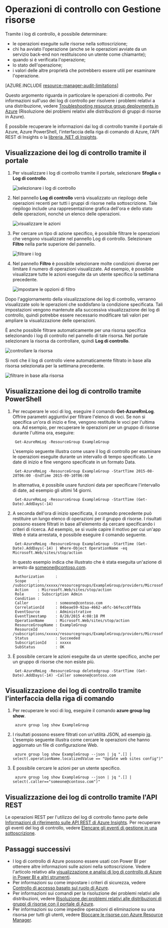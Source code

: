<properties
	pageTitle="Operazioni di controllo con Gestione risorse | Microsoft Azure"
	description="Usare il log di controllo in Gestione risorse per esaminare le azioni degli utenti e gli errori. Mostra il portale di Azure, PowerShell, l'interfaccia della riga di comando di Azure e REST."
	services="azure-resource-manager"
	documentationCenter=""
	authors="tfitzmac"
	manager="timlt"
	editor="tysonn"/>

<tags
	ms.service="azure-resource-manager"
	ms.workload="multiple"
	ms.tgt_pltfrm="na"
	ms.devlang="na"
	ms.topic="article"
	ms.date="03/21/2016"
	ms.author="tomfitz"/>

# Operazioni di controllo con Gestione risorse

Tramite i log di controllo, è possibile determinare:

- le operazioni eseguite sulle risorse nella sottoscrizione;
- chi ha avviato l'operazione (anche se le operazioni avviate da un servizio back-end non restituiscono un utente come chiamante);
- quando si è verificata l'operazione;
- lo stato dell'operazione;
- i valori delle altre proprietà che potrebbero essere utili per esaminare l'operazione.

[AZURE.INCLUDE [resource-manager-audit-limitations](../includes/resource-manager-audit-limitations.md)]

Questo argomento riguarda in particolare le operazioni di controllo. Per informazioni sull'uso dei log di controllo per risolvere i problemi relativi a una distribuzione, vedere [Troubleshooting resource group deployments in Azure](resource-manager-troubleshoot-deployments-portal.md) (Risoluzione dei problemi relativi alle distribuzioni di gruppi di risorse in Azure).

È possibile recuperare le informazioni dai log di controllo tramite il portale di Azure, Azure PowerShell, l'interfaccia della riga di comando di Azure, l'API REST di Insights o la [libreria .NET di Insights](https://www.nuget.org/packages/Microsoft.Azure.Insights/).

## Visualizzazione dei log di controllo tramite il portale

1. Per visualizzare i log di controllo tramite il portale, selezionare **Sfoglia** e **Log di controllo**.

    ![selezionare i log di controllo](./media/resource-group-audit/select-audit-logs.png)

2. Nel pannello **Log di controllo** verrà visualizzato un riepilogo delle operazioni recenti per tutti i gruppi di risorse nella sottoscrizione. Tale riepilogo include una rappresentazione grafica dell'ora e dello stato delle operazioni, nonché un elenco delle operazioni.

    ![visualizzare le azioni](./media/resource-group-audit/audit-summary.png)

3. Per cercare un tipo di azione specifico, è possibile filtrare le operazioni che vengono visualizzate nel pannello Log di controllo. Selezionare **Filtro** nella parte superiore del pannello.

    ![filtrare i log](./media/resource-group-audit/filter-logs.png)

4. Nel pannello **Filtro** è possibile selezionare molte condizioni diverse per limitare il numero di operazioni visualizzate. Ad esempio, è possibile visualizzare tutte le azioni eseguite da un utente specifico la settimana precedente.

    ![impostare le opzioni di filtro](./media/resource-group-audit/set-filter.png)

Dopo l'aggiornamento della visualizzazione dei log di controllo, verranno visualizzate solo le operazioni che soddisfano la condizione specificata. Tali impostazioni vengono mantenute alla successiva visualizzazione dei log di controllo, quindi potrebbe essere necessario modificare tali valori per ampliare la visualizzazione delle operazioni.

È anche possibile filtrare automaticamente per una risorsa specifica selezionando i log di controllo nel pannello di tale risorsa. Nel portale selezionare la risorsa da controllare, quindi **Log di controllo**.

![controllare la risorsa](./media/resource-group-audit/audit-by-resource.png)

Si noti che il log di controllo viene automaticamente filtrato in base alla risorsa selezionata per la settimana precedente.

![filtrare in base alla risorsa](./media/resource-group-audit/filtered-by-resource.png)

## Visualizzazione dei log di controllo tramite PowerShell

1. Per recuperare le voci di log, eseguire il comando **Get-AzureRmLog**. Offrire parametri aggiuntivi per filtrare l'elenco di voci. Se non si specifica un'ora di inizio e fine, vengono restituite le voci per l'ultima ora. Ad esempio, per recuperare le operazioni per un gruppo di risorse durante l'ultima ora, eseguire:

        Get-AzureRmLog -ResourceGroup ExampleGroup

    L'esempio seguente illustra come usare il log di controllo per esaminare le operazioni eseguite durante un intervallo di tempo specificato. Le date di inizio e fine vengono specificate in un formato Data.

        Get-AzureRmLog -ResourceGroup ExampleGroup -StartTime 2015-08-28T06:00 -EndTime 2015-09-10T06:00

    In alternativa, è possibile usare funzioni data per specificare l'intervallo di date, ad esempio gli ultimi 14 giorni.

        Get-AzureRmLog -ResourceGroup ExampleGroup -StartTime (Get-Date).AddDays(-14)

2. A seconda dell'ora di inizio specificata, il comando precedente può restituire un lungo elenco di operazioni per il gruppo di risorse. I risultati possono essere filtrati in base all'elemento da cercare specificando i criteri di ricerca. Ad esempio, se si vuole capire il motivo per cui un'app Web è stata arrestata, è possibile eseguire il comando seguente.

        Get-AzureRmLog -ResourceGroup ExampleGroup -StartTime (Get-Date).AddDays(-14) | Where-Object OperationName -eq Microsoft.Web/sites/stop/action
        
    In questo esempio indica che illustrato che è stata eseguita un'azione di arresto da someone@contoso.com.
        
        Authorization     :
        Scope     : /subscriptions/xxxxx/resourcegroups/ExampleGroup/providers/Microsoft.Web/sites/ExampleSite
        Action    : Microsoft.Web/sites/stop/action
        Role      : Subscription Admin
        Condition :
        Caller            : someone@contoso.com
        CorrelationId     : 84beae59-92aa-4662-a6fc-b6fecc0ff8da
        EventSource       : Administrative
        EventTimestamp    : 8/28/2015 4:08:18 PM
        OperationName     : Microsoft.Web/sites/stop/action
        ResourceGroupName : ExampleGroup
        ResourceId        : /subscriptions/xxxxx/resourcegroups/ExampleGroup/providers/Microsoft.Web/sites/ExampleSite
        Status            : Succeeded
        SubscriptionId    : xxxxx
        SubStatus         : OK

3. È possibile cercare le azioni eseguite da un utente specifico, anche per un gruppo di risorse che non esiste più.

        Get-AzureRmLog -ResourceGroup deletedgroup -StartTime (Get-Date).AddDays(-14) -Caller someone@contoso.com

## Visualizzazione dei log di controllo tramite l'interfaccia della riga di comando

1. Per recuperare le voci di log, eseguire il comando **azure group log show**.

        azure group log show ExampleGroup

2. I risultati possono essere filtrati con un'utilità JSON, ad esempio [jq](http://stedolan.github.io/jq/download/). L'esempio seguente illustra come cercare le operazioni che hanno aggiornato un file di configurazione Web.

        azure group log show ExampleGroup --json | jq ".[] | select(.operationName.localizedValue == "Update web sites config")"

3. È possibile cercare le azioni per un utente specifico.

        azure group log show ExampleGroup --json | jq ".[] | select(.caller=="someone@contoso.com")"

## Visualizzazione dei log di controllo tramite l'API REST

Le operazioni REST per l'utilizzo del log di controllo fanno parte delle [Informazioni di riferimento sulle API REST di Azure Insights](https://msdn.microsoft.com/library/azure/dn931943.aspx). Per recuperare gli eventi del log di controllo, vedere [Elencare gli eventi di gestione in una sottoscrizione](https://msdn.microsoft.com/library/azure/dn931934.aspx).

## Passaggi successivi

- I log di controllo di Azure possono essere usati con Power BI per ottenere altre informazioni sulle azioni nella sottoscrizione. Vedere l'articolo relativo alla [visualizzazione e analisi di log di controllo di Azure in Power BI e altri strumenti](https://azure.microsoft.com/blog/analyze-azure-audit-logs-in-powerbi-more/).
- Per informazioni su come impostare i criteri di sicurezza, vedere [Controllo di accesso basato sul ruolo di Azure](./active-directory/role-based-access-control-configure.md).
- Per informazioni sui comandi per la risoluzione dei problemi relativi alle distribuzioni, vedere [Risoluzione dei problemi relativi alle distribuzioni di gruppi di risorse con il portale di Azure](resource-manager-troubleshoot-deployments-portal.md).
- Per informazioni su come impedire operazioni di eliminazione su una risorsa per tutti gli utenti, vedere [Bloccare le risorse con Azure Resource Manager](resource-group-lock-resources.md).

<!---HONumber=AcomDC_0413_2016-->
